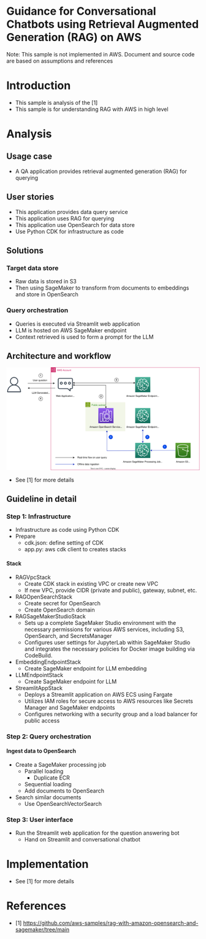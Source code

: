 # Guidance for Conversational Chatbots using Retrieval Augmented Generation (RAG) on AWS
Note: This sample is not implemented in AWS. Document and source code are based on assumptions and references

# Introduction
- This sample is analysis of the [1]
- This sample is for understanding RAG with AWS in high level

# Analysis

## Usage case
- A QA application provides retrieval augmented generation (RAG) for querying

## User stories
- This application provides data query service
- This application uses RAG for querying
- This application use OpenSearch for data store
- Use Python CDK for infrastructure as code

## Solutions
### Target data store
- Raw data is stored in S3
- Then using SageMaker to transform from documents to embeddings and store in OpenSearch
### Query orchestration
- Queries is executed via Streamlit web application
- LLM is hosted on AWS SageMaker endpoint
- Context retrieved is used to form a prompt for the LLM

## Architecture and workflow
![RAG Architecture](assets/rag_with_opensearch_arch.svg?raw=true "RAG with Amazon Kendra")
- See [1] for more details

## Guideline in detail

### Step 1: Infrastructure
- Infrastructure as code using Python CDK
- Prepare 
    - cdk.json: define setting of CDK
    - app.py: aws cdk client to creates stacks
#### Stack
- RAGVpcStack
    - Create CDK stack in existing VPC or create new VPC
    - If new VPC, provide CIDR (private and public), gateway, subnet, etc.
- RAGOpenSearchStack
    - Create secret for OpenSearch
    - Create OpenSearch domain
- RAGSageMakerStudioStack
    - Sets up a complete SageMaker Studio environment with the necessary permissions for various AWS services, including S3, OpenSearch, and SecretsManager
    - Configures user settings for JupyterLab within SageMaker Studio and integrates the necessary policies for Docker image building via CodeBuild.
- EmbeddingEndpointStack
    - Create SageMaker endpoint for LLM embedding
- LLMEndpointStack
    - Create SageMaker endpoint for LLM
- StreamlitAppStack
    - Deploys a Streamlit application on AWS ECS using Fargate
    - Utilizes IAM roles for secure access to AWS resources like Secrets Manager and SageMaker endpoints
    - Configures networking with a security group and a load balancer for public access

### Step 2: Query orchestration
#### Ingest data to OpenSearch
- Create a SageMaker processing job
    - Parallel loading
        - Duplicate ECR
    - Sequential loading
    - Add documents to OpenSearch
- Search similar documents
    - Use OpenSearchVectorSearch

### Step 3: User interface
- Run the Streamlit web application for the question answering bot
    - Hand on Streamlit and conversational chatbot

# Implementation
- See [1] for more details

# References
- [1] https://github.com/aws-samples/rag-with-amazon-opensearch-and-sagemaker/tree/main